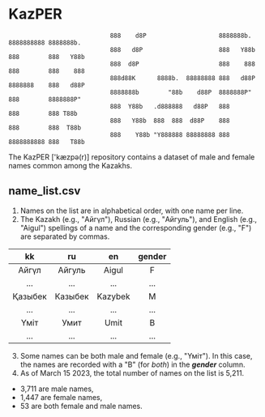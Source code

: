 # KazPER
```
                            888    d8P                    8888888b.  8888888888 8888888b.  
                            888   d8P                     888   Y88b 888        888   Y88b 
                            888  d8P                      888    888 888        888    888 
                            888d88K      8888b.  88888888 888   d88P 8888888    888   d88P 
                            8888888b        "88b    d88P  8888888P"  888        8888888P"  
                            888  Y88b   .d888888   d88P   888        888        888 T88b   
                            888   Y88b  888  888  d88P    888        888        888  T88b  
                            888    Y88b "Y888888 88888888 888        8888888888 888   T88b 
```                                                                                                          
The KazPER ['kæzpə(r)] repository contains a dataset of male and female names common among the Kazakhs.

## name_list.csv

1. Names on the list are in alphabetical order, with one name per line.
2. The Kazakh (e.g., "Айгүл"), Russian (e.g., "Айгуль"), and English (e.g., "Aigul") spellings of a name and the corresponding gender (e.g., "F") are separated by commas.

| kk  | ru | en | gender|
| :---: | :---: | :---: | :---: |
| Айгүл  | Айгуль | Aigul | F |
| ...  | ... | ... | ... |
| Қазыбек  | Казыбек | Kazybek | M |
| ...  | ... | ... | ... |
| Үміт  | Умит | Umit | B |
| ...  | ... | ... | ... |

3. Some names can be both male and female (e.g., "Үміт"). In this case, the names are recorded with a "B" (for *both*) in the ***gender*** column.
4. As of March 15 2023, the total number of names on the list is 5,211.
* 3,711 are male names,
* 1,447 are female names,
* 53 are both female and male names.
